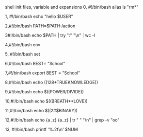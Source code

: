 shell init files, variable and expansions
0, #!/bin/bash
allas ls "rm*"

1, #!/bin/bash
echo "hello  $USER"

2,#!/bin/bash
PATH=$PATH:/action 

3#!/bin/bash 
echo  $PATH | try ":"  "\n" | wc -l
 
4,#!/bin/bash
env

5, #!/bin/bash 
set

6,#!/bin/bash
BEST= "School"

7,#!/bin/bash
export BEST = "School"

8,#!/bin/bash
echo $((128+$TRUEKNOWLEDGE))

9,#!/bin/bash
echo $((POWER/DIVIDE))

10,#!/bin/bash
echo $((BREATH**LOVE))

11,#!/bin/bash
echo $((2#$BINARY))

12,#!/bin/bash 
echo {a .z} {a..z} | tr  " " "\n" | grep  -v "oo"

13, #!/bin/bash
printf '%.2f\n'  $NUM
